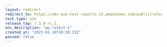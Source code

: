```yaml
---
layout: redirect
redirect_to: https://a8c-woo-test-reports.s3.amazonaws.com/public/release/7.3.0-rc.2/wp-latest-2/e2e/index.html
test_type: e2e
release_tag: 7.3.0-rc.2
env_description: "wp-latest-2"
created_at: "2023-01-10T20:38:15Z"
passed: false
---
```

